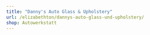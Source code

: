 ```yaml
---
title: "Danny's Auto Glass & Upholstery"
url: /elizabethton/dannys-auto-glass-und-upholstery/
shop: Autowerkstatt
---
```


